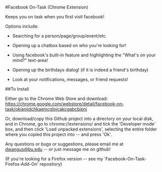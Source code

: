 #Facebook On-Task (Chrome Extension)

Keeps you on task when you first visit facebook!

Options include:

- Searching for a person/page/group/event/etc.

- Opening up a chatbox based on who you're looking for!

- Using facebook's built-in feature and highlighting the "What's on your mind?" text-area!

- Opening up the birthdays dialog! (if it is indeed a friend's birthday)

- Look at your notifications, messages, or friend requests!

##To Install

Either go to the Chrome Web Store and download: https://chrome.google.com/webstore/detail/facebook-on-task/okianiidchkaemcglojcakcgabcbipni

Or, download/copy this Github project into a directory on your local disk, and in Chrome, go to chrome://extensions/ and tick the 'Developer mode' box,
and then click 'Load unpacked extensions', selecting the entire folder where you copied this project into -- and press 'Ok'.


Any questions or bugs or suggestions, please email me at dwangus@bu.edu -- or just message me on github!

(If you're looking for a Firefox version -- see my 'Facebook-On-Task-Firefox-Add-On' repository)